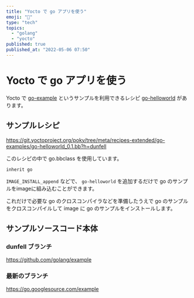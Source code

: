 ```yaml
---
title: "Yocto で go アプリを使う"
emoji: "📑"
type: "tech"
topics:
  - "golang"
  - "yocto"
published: true
published_at: "2022-05-06 07:50"
---
```


# Yocto で go アプリを使う

Yocto で [go-example](https://github.com/golang/example) というサンプルを利用できるレシピ [go-helloworld](https://layers.openembedded.org/layerindex/recipe/60595/) があります。


## サンプルレシピ

https://git.yoctoproject.org/poky/tree/meta/recipes-extended/go-examples/go-helloworld_0.1.bb?h=dunfell

このレシピの中で go.bbclass を使用しています。

```
inherit go
```

`IMAGE_INSTALL_append` などで、 `go-helloworld` を追加するだけで go のサンプルをimageに組み込むことができます。

これだけで必要な go のクロスコンパイラなどを準備したうえで go のサンプルをクロスコンパイルして image に go のサンプルをインストールします。

## サンプルソースコード本体

### dunfell ブランチ

https://github.com/golang/example

### 最新のブランチ

https://go.googlesource.com/example




